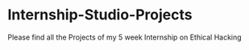 # Internship-Studio-Projects
Please find all the Projects of my 5 week Internship on Ethical Hacking
